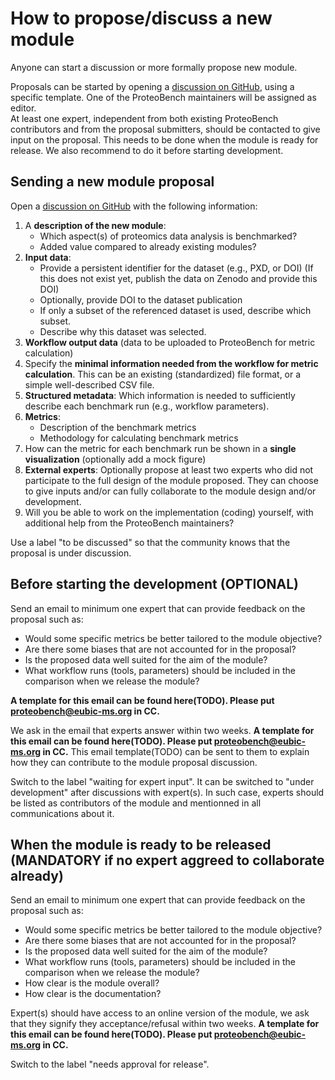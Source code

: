 # How to propose/discuss a new module

Anyone can start a discussion or more formally propose new module.

Proposals can be started by opening a [discussion on GitHub](https://github.com/orgs/Proteobench/discussions/new?category=potential-new-module-to-discuss), using a specific template. One of the ProteoBench maintainers will be assigned as editor.  
At least one expert, independent from both existing ProteoBench contributors and from the proposal submitters, should be contacted to give input on the proposal. This needs to be done when the module is ready for release. We also recommend to do it before starting development.

## Sending a new module proposal

Open a [discussion on GitHub](https://github.com/orgs/Proteobench/discussions/new?category=potential-new-module-to-discuss) with the following information:

1. A **description of the new module**:
    - Which aspect(s) of proteomics data analysis is benchmarked?
    - Added value compared to already existing modules?
2. **Input data**:
    - Provide a persistent identifier for the dataset (e.g., PXD, or DOI) (If this does not exist yet, publish the data on Zenodo and provide this DOI)
    - Optionally, provide DOI to the dataset publication
    - If only a subset of the referenced dataset is used, describe which subset.
    - Describe why this dataset was selected.
3. **Workflow output data** (data to be uploaded to ProteoBench for metric calculation)
4. Specify the **minimal information needed from the workflow for metric calculation**. This can be an existing (standardized) file format, or a simple well-described CSV file.
5. **Structured metadata**: Which information is needed to sufficiently describe each benchmark run (e.g., workflow parameters).
6. **Metrics**:
    - Description of the benchmark metrics
    - Methodology for calculating benchmark metrics
7. How can the metric for each benchmark run be shown in a **single visualization** (optionally add a mock figure)
8. **External experts**: Optionally propose at least two experts who did not participate to the full design of the module proposed. They can choose to give inputs and/or can fully collaborate to the module design and/or development.
9. Will you be able to work on the implementation (coding) yourself, with additional help from the ProteoBench maintainers?

Use a label "to be discussed" so that the community knows that the proposal is under discussion.

## Before starting the development (OPTIONAL)

Send an email to minimum one expert that can provide feedback on the proposal such as:

* Would some specific metrics be better tailored to the module objective?
* Are there some biases that are not accounted for in the proposal?
* Is the proposed data well suited for the aim of the module?
* What workflow runs (tools, parameters) should be included in the comparison when we release the module?

**A template for this email can be found here(TODO). Please put proteobench@eubic-ms.org in CC.**

We ask in the email that experts answer within two weeks. 
**A template for this email can be found here(TODO). Please put proteobench@eubic-ms.org in CC.**
This email template(TODO) can be sent to them to explain how they can contribute to the module proposal discussion. 

Switch to the label "waiting for expert input". It can be switched to "under development" after discussions with expert(s). In such case, experts should be listed as contributors of the module and mentionned in all communications about it. 

## When the module is ready to be released (MANDATORY if no expert aggreed to collaborate already)

Send an email to minimum one expert that can provide feedback on the proposal such as:

* Would some specific metrics be better tailored to the module objective?
* Are there some biases that are not accounted for in the proposal?
* Is the proposed data well suited for the aim of the module?
* What workflow runs (tools, parameters) should be included in the comparison when we release the module?
* How clear is the module overall?
* How clear is the documentation?

Expert(s) should have access to an online version of the module, we ask that they signify they acceptance/refusal within two weeks. 
**A template for this email can be found here(TODO). Please put proteobench@eubic-ms.org in CC.**

Switch to the label "needs approval for release".
